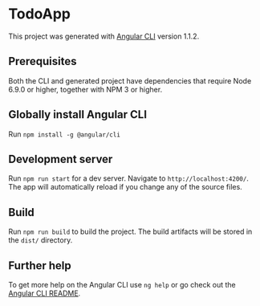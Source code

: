 # TodoApp

This project was generated with [Angular CLI](https://github.com/angular/angular-cli) version 1.1.2.

## Prerequisites

Both the CLI and generated project have dependencies that require Node 6.9.0 or higher, together with NPM 3 or higher.

## Globally install Angular CLI

Run `npm install -g @angular/cli`

## Development server

Run `npm run start` for a dev server. Navigate to `http://localhost:4200/`. The app will automatically reload if you change any of the source files.

## Build

Run `npm run build` to build the project. The build artifacts will be stored in the `dist/` directory.

## Further help

To get more help on the Angular CLI use `ng help` or go check out the [Angular CLI README](https://github.com/angular/angular-cli/blob/master/README.md).

